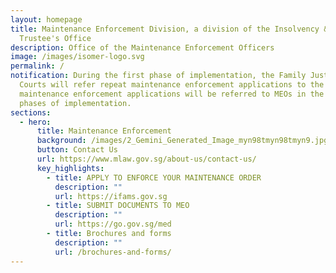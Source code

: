 ```yaml
---
layout: homepage
title: Maintenance Enforcement Division, a division of the Insolvency & Public
  Trustee's Office
description: Office of the Maintenance Enforcement Officers
image: /images/isomer-logo.svg
permalink: /
notification: During the first phase of implementation, the Family Justice
  Courts will refer repeat maintenance enforcement applications to the MEOs. All
  maintenance enforcement applications will be referred to MEOs in the later
  phases of implementation.
sections:
  - hero:
      title: Maintenance Enforcement
      background: /images/2_Gemini_Generated_Image_myn98tmyn98tmyn9.jpg
      button: Contact Us
      url: https://www.mlaw.gov.sg/about-us/contact-us/
      key_highlights:
        - title: APPLY TO ENFORCE YOUR MAINTENANCE ORDER
          description: ""
          url: https://ifams.gov.sg
        - title: SUBMIT DOCUMENTS TO MEO
          description: ""
          url: https://go.gov.sg/med
        - title: Brochures and forms
          description: ""
          url: /brochures-and-forms/
---
```

